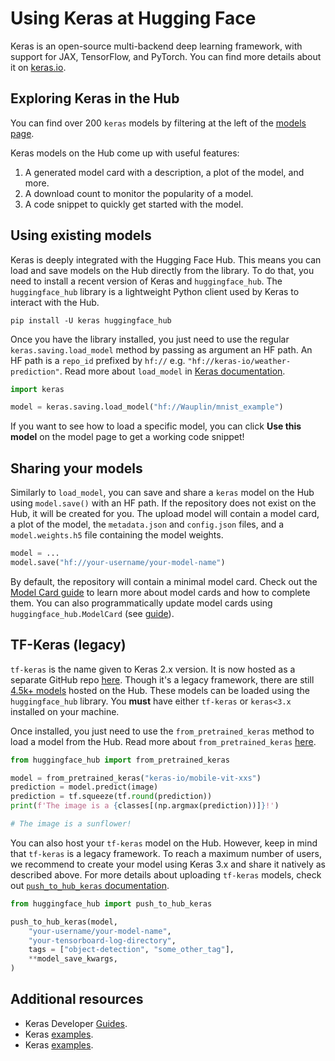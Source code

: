 # Using Keras at Hugging Face

Keras is an open-source multi-backend deep learning framework, with support for JAX, TensorFlow, and PyTorch. You can find more details about it on [keras.io](https://keras.io/).

## Exploring Keras in the Hub

You can find over 200 `keras` models by filtering at the left of the [models page](https://huggingface.co/models?library=keras&sort=downloads).

Keras models on the Hub come up with useful features:
1. A generated model card with a description, a plot of the model, and more.
2. A download count to monitor the popularity of a model.
3. A code snippet to quickly get started with the model.


## Using existing models

Keras is deeply integrated with the Hugging Face Hub. This means you can load and save models on the Hub directly from the library. To do that, you need to install a recent version of Keras and `huggingface_hub`. The `huggingface_hub` library is a lightweight Python client used by Keras to interact with the Hub.

```
pip install -U keras huggingface_hub
```

Once you have the library installed, you just need to use the regular `keras.saving.load_model` method by passing as argument an HF path. An HF path is a `repo_id` prefixed by `hf://` e.g. `"hf://keras-io/weather-prediction"`. Read more about `load_model` in [Keras documentation](https://keras.io/api/models/model_saving_apis/model_saving_and_loading/#load_model-function).

```py
import keras

model = keras.saving.load_model("hf://Wauplin/mnist_example")
```

If you want to see how to load a specific model, you can click **Use this model** on the model page to get a working code snippet! 

## Sharing your models

Similarly to `load_model`, you can save and share a `keras` model on the Hub using `model.save()` with an HF path. If the repository does not exist on the Hub, it will be created for you. The upload model will contain a model card, a plot of the model, the `metadata.json` and `config.json` files, and a `model.weights.h5` file containing the model weights.


```py
model = ...
model.save("hf://your-username/your-model-name")
```

By default, the repository will contain a minimal model card. Check out the [Model Card guide](https://huggingface.co/docs/hub/model-cards) to learn more about model cards and how to complete them. You can also programmatically update model cards using `huggingface_hub.ModelCard` (see [guide](https://huggingface.co/docs/huggingface_hub/guides/model-cards)).

## TF-Keras (legacy)

`tf-keras` is the name given to Keras 2.x version. It is now hosted as a separate GitHub repo [here](https://github.com/keras-team/tf-keras). Though it's a legacy framework, there are still [4.5k+ models](https://huggingface.co/models?library=tf-keras&sort=trending) hosted on the Hub. These models can be loaded using the `huggingface_hub` library. You **must** have either `tf-keras` or `keras<3.x` installed on your machine.

Once installed, you just need to use the `from_pretrained_keras` method to load a model from the Hub. Read more about `from_pretrained_keras` [here](https://huggingface.co/docs/huggingface_hub/main/en/package_reference/mixins#huggingface_hub.from_pretrained_keras).

```py
from huggingface_hub import from_pretrained_keras

model = from_pretrained_keras("keras-io/mobile-vit-xxs")
prediction = model.predict(image)
prediction = tf.squeeze(tf.round(prediction))
print(f'The image is a {classes[(np.argmax(prediction))]}!')

# The image is a sunflower!
```

You can also host your `tf-keras` model on the Hub. However, keep in mind that `tf-keras` is a legacy framework. To reach a maximum number of users, we recommend to create your model using Keras 3.x and share it natively as described above. For more details about uploading `tf-keras` models, check out [`push_to_hub_keras` documentation](https://huggingface.co/docs/huggingface_hub/main/en/package_reference/mixins#huggingface_hub.push_to_hub_keras).

```py
from huggingface_hub import push_to_hub_keras

push_to_hub_keras(model,
    "your-username/your-model-name",
    "your-tensorboard-log-directory",
    tags = ["object-detection", "some_other_tag"],
    **model_save_kwargs,
)
```

## Additional resources

* Keras Developer [Guides](https://keras.io/guides/).
* Keras [examples](https://keras.io/examples/).
* Keras [examples](https://keras.io/examples/).

<!-- Resources below are outdated -->
<!-- * Keras [examples on 🤗 Hub](https://huggingface.co/keras-io). -->
<!-- * For more capabilities of the Keras integration, check out [Putting Keras on 🤗 Hub for Collaborative Training and Reproducibility](https://merveenoyan.medium.com/putting-keras-on-hub-for-collaborative-training-and-reproducibility-9018301de877) tutorial. -->
